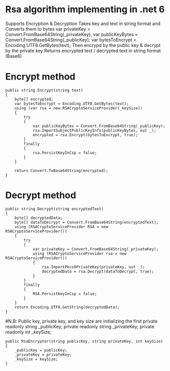 # Rsa algorithm implementing in .net 6
Supports Encryption & Decryption
Takes key and text in string format and Converts them to bytes
 var privateKey = Convert.FromBase64String(_privateKey);
 var publicKeyBytes = Convert.FromBase64String(_publicKey);
 var bytesToEncrypt = Encoding.UTF8.GetBytes(text);
Then encrypd by the public key & decrypt by the private key
Returns encrypted text / decrypted text in string format (Base6)

# Encrypt method
    public string Encrypt(string text)
    {
        byte[] encrypted;
        var bytesToEncrypt = Encoding.UTF8.GetBytes(text);
        using (var rsa = new RSACryptoServiceProvider(_keySize))
        {
            try
            {
                var publicKeyBytes = Convert.FromBase64String(_publicKey);
                rsa.ImportSubjectPublicKeyInfo(publicKeyBytes, out _);
                encrypted = rsa.Encrypt(bytesToEncrypt, true);
            }
            finally
            {
                rsa.PersistKeyInCsp = false;
            }
        }

        return Convert.ToBase64String(encrypted);
    }
    
# Decrypt method
    public string Decrypt(string encryptedText)
    {
        byte[] decryptedData;
        byte[] dataToDecrypt = Convert.FromBase64String(encryptedText);
        using (RSACryptoServiceProvider RSA = new RSACryptoServiceProvider())
        {
            try
            {
                var privateKey = Convert.FromBase64String(_privateKey);
                using (RSACryptoServiceProvider rsa = new RSACryptoServiceProvider())
                {
                    rsa.ImportPkcs8PrivateKey(privateKey, out _);
                    decryptedData = rsa.Decrypt(dataToDecrypt, true);
                }
            }
            finally
            {
                RSA.PersistKeyInCsp = false;
            }
        }
        return Encoding.UTF8.GetString(decryptedData);
    }

#N.B: Public key, private key, and key size are initializing the first 
    private readonly string _publicKey;
    private readonly string _privateKey;
    private readonly int _keySize;

    public RsaEncrypter(string publicKey, string privateKey, int keySize)
    {
        _publicKey = publicKey;
        _privateKey = privateKey;
        _keySize = keySize;
    }
